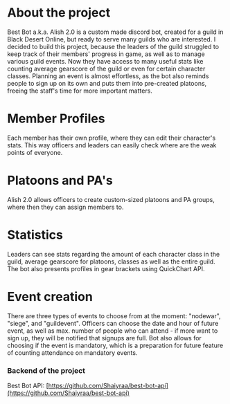 # About the project
Best Bot a.k.a. Alish 2.0 is a custom made discord bot, created for a guild in Black Desert Online, but ready to serve many guilds who are interested. I decided to build this project, because the leaders of the guild struggled to keep track of their members' progress in game, as well as to manage various guild events. 
Now they have access to many useful stats like counting average gearscore of the guild or even for certain character classes. 
Planning an event is almost effortless, as the bot also reminds people to sign up on its own and puts them into pre-created platoons, freeing the staff's time for more important matters. 

# Member Profiles
Each member has their own profile, where they can edit their character's stats. This way officers and leaders can easily check where are the weak points of everyone.

# Platoons and PA's
Alish 2.0 allows officers to create custom-sized platoons and PA groups, where then they can assign members to. 

# Statistics
Leaders can see stats regarding the amount of each character class in the guild, average gearscore for platoons, classes as well as the entire guild. The bot also presents profiles in gear brackets using QuickChart API.

# Event creation
There are three types of events to choose from at the moment: "nodewar", "siege", and "guildevent". Officers can choose the date and hour of future event, as well as max. number of people who can attend - if more want to sign up, they will be notified that signups are full. Bot also allows for choosing if the event is mandatory, which is a preparation for future feature of counting attendance on mandatory events. 

### Backend of the project
Best Bot API: [https://github.com/Shaiyraa/best-bot-api](https://github.com/Shaiyraa/best-bot-api)
